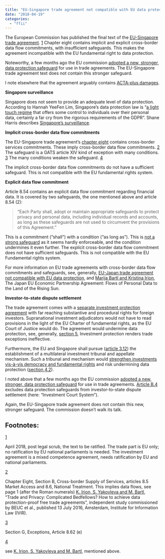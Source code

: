 ```yaml
---
title: "EU-Singapore trade agreement not compatible with EU data protection"
date: "2018-04-19"
categories: 
  - "ffii"
---
```


The European Commission has published the final text of the [EU-Singapore trade agreement](http://trade.ec.europa.eu/doclib/press/index.cfm?id=961). [1](#fn.1) Chapter eight contains implicit and explicit cross-border data flow commitments, with insufficient safeguards. This makes the agreement incompatible with the EU fundamental right to data protection.

Noteworthy, a few months ago the EU commission [adopted a new, stronger, data protection safeguard](http://blog.ffii.org/european-commission-compromises-on-cross-border-data-protection/) for use in trade agreements. The EU-Singapore trade agreement text does not contain this stronger safeguard.

I note elsewhere that the agreement arguably contains [ACTA-plus damages](https://blog.ffii.org/acta-plus-damages-in-eu-singapore-free-trade-agreement/).

**Singapore surveillance**

Singapore does not seem to provide an adequate level of data protection. According to Hannah YeeFen Lim, Singapore’s data protection law is “[a light touch regime](https://iapp.org/news/a/gdpr-matchup-singapores-personal-data-protection-act/) that offers some control to individuals over their personal data, certainly a far cry from the rigorous requirements of the GDPR”. Shane Harris describes [Singapore’s surveillance](http://foreignpolicy.com/2014/07/29/the-social-laboratory/).

**Implicit cross-border data flow commitments**

The EU-Singapore trade agreement’s [chapter eight](http://trade.ec.europa.eu/doclib/docs/2013/september/tradoc_151743.pdf) contains cross-border services commitments. These imply cross-border data flow commitments. [2](#fn.2) The safeguard is a GATS article XIV kind of exception with many conditions. [3](#fn.3) The many conditions weaken the safeguard. [4](#fn.4)

The implicit cross-border data flow commitments do not have a sufficient safeguard. This is not compatible with the EU fundamental rights system.

**Explicit data flow commitment**

Article 8.54 contains an explicit data flow commitment regarding financial data. It is covered by two safeguards, the one mentioned above and article 8.54 (2):

> “Each Party shall, adopt or maintain appropriate safeguards to protect privacy and personal data, including individual records and accounts, as long as these safeguards are not used to circumvent the provisions of this Agreement.”

This is a commitment (“shall”) with a condition (“as long as”). This is [not a strong safeguard](http://blog.ffii.org/broken-data-protection-in-eu-trade-agreements/#sec-2) as it seems hardly enforceable, and the condition undermines it even further. The explicit cross-border data flow commitment does not have sufficient safeguards. This is not compatible with the EU Fundamental rights system.

For more information on EU trade agreements with cross-border data flow commitments and safeguards, see, generally, [EU-Japan trade agreement not compatible with EU data protection](http://blog.ffii.org/eu-japan-trade-agreement-not-compatible-with-eu-data-protection/), and [Marija Bartl and Kristina Irion](https://www.ivir.nl/publicaties/download/Transfer-of-personal-data-to-the-land-of-the-rising-sun-FINAL.pdf), The Japan EU Economic Partnership Agreement: Flows of Personal Data to the Land of the Rising Sun.

**Investor-to-state dispute settlement**

The trade agreement comes with a [separate investment protection agreement](http://trade.ec.europa.eu/doclib/press/index.cfm?id=961) with far reaching substantive and procedural rights for foreign investors. Supranational investment adjudicators would not have to read provisions in the light of the EU Charter of fundamental rights, as the EU Court of Justice would do. The agreement would undermine data protection, see, generally, [section 5](http://blog.ffii.org/broken-data-protection-in-eu-trade-agreements/#sec-5), Investment protection renders trade exceptions ineffective.

Furthermore, the EU and Singapore shall pursue ([article 3.12](http://trade.ec.europa.eu/doclib/docs/2018/april/tradoc_156731.pdf)) the establishment of a multilateral investment tribunal and appellate mechanism. Such a tribunal and mechanism would [strengthen investments vis-à-vis democracy and fundamental rights](https://blog.ffii.org/multilateral-investment-court-strengthens-investments-vis-a-vis-democracy-and-fundamental-rights/) and risk undermining data protection ([section 4.2](https://blog.ffii.org/multilateral-investment-court-strengthens-investments-vis-a-vis-democracy-and-fundamental-rights/#sec-4-2)).

I noted above that a few months ago the EU commission [adopted a new, stronger, data protection safeguard](http://blog.ffii.org/european-commission-compromises-on-cross-border-data-protection/) for use in trade agreements. [Article B.4](https://www.politico.eu/wp-content/uploads/2018/02/Data-flow-provisions-POLITICO.pdf) excludes data protection safeguards from investor-to-state dispute settlement (here: “Investment Court System”).

Again, the EU-Singapore trade agreement does not contain this new, stronger safeguard. The commission doesn’t walk its talk.

## Footnotes:

[1](#fnr.1)

April 2018, post legal scrub, the text to be ratified. The trade part is EU only; no ratification by EU national parliaments is needed. The investment agreement is a mixed competence agreement, needs ratification by EU and national parliaments.

[2](#fnr.2)

Chapter Eight, Section B, Cross-border Supply of Services, articles 8.5 Market Access and 8.6, National Treatment. This implies data flows, see page 1 (after the Roman numerals) [K. Irion, S. Yakovleva and M. Bartl](https://www.ivir.nl/publicaties/download/1807), “Trade and Privacy: Complicated Bedfellows? How to achieve data protection-proof free trade agreements”, independent study commissioned by BEUC et al., published 13 July 2016, Amsterdam, Institute for Information Law (IViR).

[3](#fnr.3)

Section G, Exceptions, Article 8.62 (e)

[4](#fnr.4)

see [K. Irion, S. Yakovleva and M. Bartl](https://www.ivir.nl/publicaties/download/1807), mentioned above.
